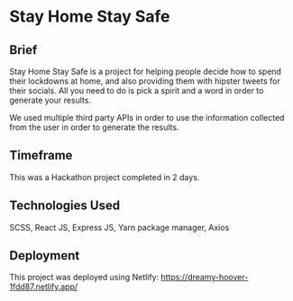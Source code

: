 # Stay Home Stay Safe

## Brief

Stay Home Stay Safe is a project for helping people decide how to spend their lockdowns at home, and also providing them with hipster tweets for their socials. All you need to do is pick a spirit and a word in order to generate your results.

We used multiple third party APIs in order to use the information collected from the user in order to generate the results.

## Timeframe

This was a Hackathon project completed in 2 days.

## Technologies Used

SCSS, React JS, Express JS, Yarn package manager, Axios

## Deployment 

This project was deployed using Netlify:
https://dreamy-hoover-1fdd87.netlify.app/

